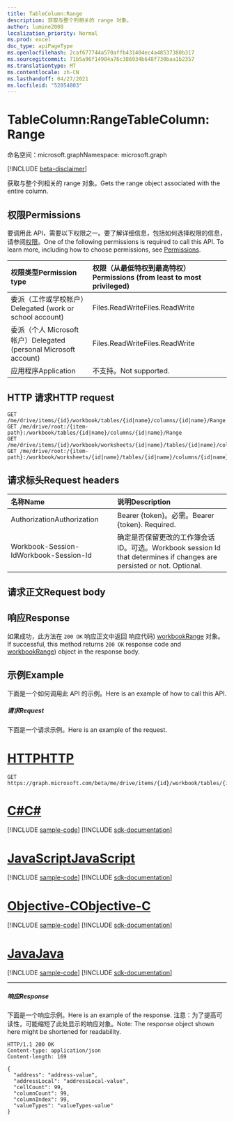 ```yaml
---
title: TableColumn:Range
description: 获取与整个列相关的 range 对象。
author: lumine2008
localization_priority: Normal
ms.prod: excel
doc_type: apiPageType
ms.openlocfilehash: 2caf677744a570affb431404ec4a48537380b317
ms.sourcegitcommit: 71b5a96f14984a76c386934b648f730baa1b2357
ms.translationtype: MT
ms.contentlocale: zh-CN
ms.lasthandoff: 04/27/2021
ms.locfileid: "52054803"
---
```

# <a name="tablecolumn-range"></a><span data-ttu-id="63eb2-103">TableColumn:Range</span><span class="sxs-lookup"><span data-stu-id="63eb2-103">TableColumn: Range</span></span>

<span data-ttu-id="63eb2-104">命名空间：microsoft.graph</span><span class="sxs-lookup"><span data-stu-id="63eb2-104">Namespace: microsoft.graph</span></span>

[!INCLUDE [beta-disclaimer](../../includes/beta-disclaimer.md)]

<span data-ttu-id="63eb2-105">获取与整个列相关的 range 对象。</span><span class="sxs-lookup"><span data-stu-id="63eb2-105">Gets the range object associated with the entire column.</span></span>
## <a name="permissions"></a><span data-ttu-id="63eb2-106">权限</span><span class="sxs-lookup"><span data-stu-id="63eb2-106">Permissions</span></span>
<span data-ttu-id="63eb2-p101">要调用此 API，需要以下权限之一。要了解详细信息，包括如何选择权限的信息，请参阅[权限](/graph/permissions-reference)。</span><span class="sxs-lookup"><span data-stu-id="63eb2-p101">One of the following permissions is required to call this API. To learn more, including how to choose permissions, see [Permissions](/graph/permissions-reference).</span></span>

|<span data-ttu-id="63eb2-109">权限类型</span><span class="sxs-lookup"><span data-stu-id="63eb2-109">Permission type</span></span>      | <span data-ttu-id="63eb2-110">权限（从最低特权到最高特权）</span><span class="sxs-lookup"><span data-stu-id="63eb2-110">Permissions (from least to most privileged)</span></span>              |
|:--------------------|:---------------------------------------------------------|
|<span data-ttu-id="63eb2-111">委派（工作或学校帐户）</span><span class="sxs-lookup"><span data-stu-id="63eb2-111">Delegated (work or school account)</span></span> | <span data-ttu-id="63eb2-112">Files.ReadWrite</span><span class="sxs-lookup"><span data-stu-id="63eb2-112">Files.ReadWrite</span></span>    |
|<span data-ttu-id="63eb2-113">委派（个人 Microsoft 帐户）</span><span class="sxs-lookup"><span data-stu-id="63eb2-113">Delegated (personal Microsoft account)</span></span> | <span data-ttu-id="63eb2-114">Files.ReadWrite</span><span class="sxs-lookup"><span data-stu-id="63eb2-114">Files.ReadWrite</span></span>    |
|<span data-ttu-id="63eb2-115">应用程序</span><span class="sxs-lookup"><span data-stu-id="63eb2-115">Application</span></span> | <span data-ttu-id="63eb2-116">不支持。</span><span class="sxs-lookup"><span data-stu-id="63eb2-116">Not supported.</span></span> |

## <a name="http-request"></a><span data-ttu-id="63eb2-117">HTTP 请求</span><span class="sxs-lookup"><span data-stu-id="63eb2-117">HTTP request</span></span>
<!-- { "blockType": "ignored" } -->
```http
GET /me/drive/items/{id}/workbook/tables/{id|name}/columns/{id|name}/Range
GET /me/drive/root:/{item-path}:/workbook/tables/{id|name}/columns/{id|name}/Range
GET /me/drive/items/{id}/workbook/worksheets/{id|name}/tables/{id|name}/columns/{id|name}/Range
GET /me/drive/root:/{item-path}:/workbook/worksheets/{id|name}/tables/{id|name}/columns/{id|name}/Range

```
## <a name="request-headers"></a><span data-ttu-id="63eb2-118">请求标头</span><span class="sxs-lookup"><span data-stu-id="63eb2-118">Request headers</span></span>
| <span data-ttu-id="63eb2-119">名称</span><span class="sxs-lookup"><span data-stu-id="63eb2-119">Name</span></span>       | <span data-ttu-id="63eb2-120">说明</span><span class="sxs-lookup"><span data-stu-id="63eb2-120">Description</span></span>|
|:---------------|:----------|
| <span data-ttu-id="63eb2-121">Authorization</span><span class="sxs-lookup"><span data-stu-id="63eb2-121">Authorization</span></span>  | <span data-ttu-id="63eb2-p102">Bearer {token}。必需。</span><span class="sxs-lookup"><span data-stu-id="63eb2-p102">Bearer {token}. Required.</span></span> |
| <span data-ttu-id="63eb2-124">Workbook-Session-Id</span><span class="sxs-lookup"><span data-stu-id="63eb2-124">Workbook-Session-Id</span></span>  | <span data-ttu-id="63eb2-p103">确定是否保留更改的工作簿会话 ID。可选。</span><span class="sxs-lookup"><span data-stu-id="63eb2-p103">Workbook session Id that determines if changes are persisted or not. Optional.</span></span>|

## <a name="request-body"></a><span data-ttu-id="63eb2-127">请求正文</span><span class="sxs-lookup"><span data-stu-id="63eb2-127">Request body</span></span>

## <a name="response"></a><span data-ttu-id="63eb2-128">响应</span><span class="sxs-lookup"><span data-stu-id="63eb2-128">Response</span></span>

<span data-ttu-id="63eb2-129">如果成功，此方法在 `200 OK` 响应正文中返回 响应代码) [workbookRange](../resources/workbookrange.md) 对象。</span><span class="sxs-lookup"><span data-stu-id="63eb2-129">If successful, this method returns `200 OK` response code and [workbookRange](../resources/workbookrange.md)) object in the response body.</span></span>

## <a name="example"></a><span data-ttu-id="63eb2-130">示例</span><span class="sxs-lookup"><span data-stu-id="63eb2-130">Example</span></span>
<span data-ttu-id="63eb2-131">下面是一个如何调用此 API 的示例。</span><span class="sxs-lookup"><span data-stu-id="63eb2-131">Here is an example of how to call this API.</span></span>
##### <a name="request"></a><span data-ttu-id="63eb2-132">请求</span><span class="sxs-lookup"><span data-stu-id="63eb2-132">Request</span></span>
<span data-ttu-id="63eb2-133">下面是一个请求示例。</span><span class="sxs-lookup"><span data-stu-id="63eb2-133">Here is an example of the request.</span></span>

# <a name="http"></a>[<span data-ttu-id="63eb2-134">HTTP</span><span class="sxs-lookup"><span data-stu-id="63eb2-134">HTTP</span></span>](#tab/http)
<!-- {
  "blockType": "request",
  "name": "tablecolumn_range"
}-->
```msgraph-interactive
GET https://graph.microsoft.com/beta/me/drive/items/{id}/workbook/tables/{id|name}/columns/{id|name}/Range
```
# <a name="c"></a>[<span data-ttu-id="63eb2-135">C#</span><span class="sxs-lookup"><span data-stu-id="63eb2-135">C#</span></span>](#tab/csharp)
[!INCLUDE [sample-code](../includes/snippets/csharp/tablecolumn-range-csharp-snippets.md)]
[!INCLUDE [sdk-documentation](../includes/snippets/snippets-sdk-documentation-link.md)]

# <a name="javascript"></a>[<span data-ttu-id="63eb2-136">JavaScript</span><span class="sxs-lookup"><span data-stu-id="63eb2-136">JavaScript</span></span>](#tab/javascript)
[!INCLUDE [sample-code](../includes/snippets/javascript/tablecolumn-range-javascript-snippets.md)]
[!INCLUDE [sdk-documentation](../includes/snippets/snippets-sdk-documentation-link.md)]

# <a name="objective-c"></a>[<span data-ttu-id="63eb2-137">Objective-C</span><span class="sxs-lookup"><span data-stu-id="63eb2-137">Objective-C</span></span>](#tab/objc)
[!INCLUDE [sample-code](../includes/snippets/objc/tablecolumn-range-objc-snippets.md)]
[!INCLUDE [sdk-documentation](../includes/snippets/snippets-sdk-documentation-link.md)]

# <a name="java"></a>[<span data-ttu-id="63eb2-138">Java</span><span class="sxs-lookup"><span data-stu-id="63eb2-138">Java</span></span>](#tab/java)
[!INCLUDE [sample-code](../includes/snippets/java/tablecolumn-range-java-snippets.md)]
[!INCLUDE [sdk-documentation](../includes/snippets/snippets-sdk-documentation-link.md)]

---


##### <a name="response"></a><span data-ttu-id="63eb2-139">响应</span><span class="sxs-lookup"><span data-stu-id="63eb2-139">Response</span></span>
<span data-ttu-id="63eb2-140">下面是一个响应示例。</span><span class="sxs-lookup"><span data-stu-id="63eb2-140">Here is an example of the response.</span></span> <span data-ttu-id="63eb2-141">注意：为了提高可读性，可能缩短了此处显示的响应对象。</span><span class="sxs-lookup"><span data-stu-id="63eb2-141">Note: The response object shown here might be shortened for readability.</span></span>
<!-- {
  "blockType": "response",
  "truncated": true,
  "@odata.type": "microsoft.graph.workbookRange"
} -->
```http
HTTP/1.1 200 OK
Content-type: application/json
Content-length: 169

{
  "address": "address-value",
  "addressLocal": "addressLocal-value",
  "cellCount": 99,
  "columnCount": 99,
  "columnIndex": 99,
  "valueTypes": "valueTypes-value"
}
```

<!-- uuid: 8fcb5dbc-d5aa-4681-8e31-b001d5168d79
2015-10-25 14:57:30 UTC -->
<!--
{
  "type": "#page.annotation",
  "description": "TableColumn: Range",
  "keywords": "",
  "section": "documentation",
  "tocPath": "",
  "suppressions": [
  ]
}
-->


